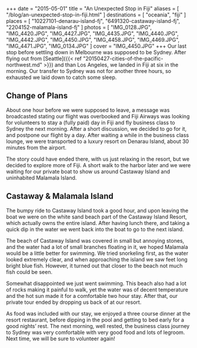 +++
date    = "2015-05-01"
title   = "An Unexpected Stop in Fiji"
aliases = [ "/blog/an-unexpected-stop-in-fiji.html" ]
destinations = [ "oceania", "fiji" ]
places  = [
  "10227101-denarau-island-fj", "6491320-castaway-island-fj", "2204152-malamala-island-fj"
]
photos = [
  "IMG_0128.JPG", "IMG_4420.JPG", "IMG_4427.JPG", "IMG_4435.JPG", "IMG_4440.JPG",
  "IMG_4442.JPG", "IMG_4450.JPG", "IMG_4458.JPG", "IMG_4469.JPG", "IMG_4471.JPG",
  "IMG_0134.JPG"
]
cover = "IMG_4450.JPG"
+++
Our last stop before settling down in Melbourne was supposed to be Sydney. After flying out from [Seattle]({{< ref "20150427-cities-of-the-pacific-northwest.md" >}}) and than Los Angeles, we landed in Fiji at six in the morning. Our transfer to Sydney was not for another three hours, so exhausted we laid down to catch some sleep.
<!--more-->

## Change of Plans
About one hour before we were supposed to leave, a message was broadcasted stating our flight was overbooked and Fiji Airways was looking for volunteers to stay a (fully paid) day in Fiji and fly business class to Sydney the next morning. After a short discussion, we decided to go for it, and postpone our flight by a day. After waiting a while in the business class lounge, we were transported to a luxury resort on Denarau Island, about 30 minutes from the airport.

The story could have ended there, with us just relaxing in the resort, but we decided to explore more of Fiji. A short walk to the harbor later and we were waiting for our private boat to show us around Castaway Island and uninhabited Malamala Island.

## Castaway & Malamala Island
The bumpy ride to Castaway Island took a good hour, and upon leaving the boat we were on the white sand beach part of the Castaway Island Resort, which actually owns the entire island. After having lunch there, and taking a quick dip in the water we went back into the boat to go to the next island.

The beach of Castaway Island was covered in small but annoying stones, and the water had a lot of small branches floating in it, we hoped Malamala would be a little better for swimming. We tried snorkeling first, as the water looked extremely clear, and when approaching the island we saw feet long bright blue fish. However, it turned out that closer to the beach not much fish could be seen.

Somewhat disappointed we just went swimming. This beach also had a lot of rocks making it painful to walk, yet the water was of decent temperature and the hot sun made it for a comfortable two hour stay. After that, our private tour ended by dropping us back of at our resort.

As food was included with our stay, we enjoyed a three course dinner at the resort restaurant, before dipping in the pool and getting to bed early for a good nights’ rest. The next morning, well rested, the business class journey to Sydney was very comfortable with very good food and lots of legroom. Next time, we will be sure to volunteer again!